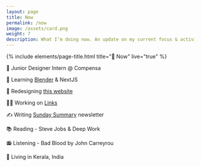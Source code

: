 ```yaml
---
layout: page
title: Now
permalink: /now
image: /assets/card.png
weight: 7
description: What I’m doing now. An update on my current focus & activities
---
```


{% include elements/page-title.html title="🌱 Now" live="true" %}


📐 Junior Designer Intern @ Compensa

🧠 Learning [Blender](/3d) & NextJS

🚧 Redesigning [this website](https://twitter.com/vyshnav_xyz/status/1605566892361539585)

👨‍💻 Working on [Links](https://github.com/Vyshnav2255/links)

✍️ Writing [Sunday Summary](https://vyshnav.substack.com/) newsletter

📚 Reading - Steve Jobs & Deep Work

📻 Listening - Bad Blood by John Carreyrou

📍 Living in Kerala, India